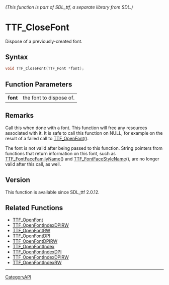 ###### (This function is part of SDL_ttf, a separate library from SDL.)
# TTF_CloseFont

Dispose of a previously-created font.

## Syntax

```c
void TTF_CloseFont(TTF_Font *font);

```

## Function Parameters

|              |                         |
| ------------ | ----------------------- |
| **font**     | the font to dispose of. |

## Remarks

Call this when done with a font. This function will free any resources
associated with it. It is safe to call this function on NULL, for example
on the result of a failed call to [TTF_OpenFont](TTF_OpenFont.md)().

The font is not valid after being passed to this function. String pointers
from functions that return information on this font, such as
[TTF_FontFaceFamilyName](TTF_FontFaceFamilyName.md)() and
[TTF_FontFaceStyleName](TTF_FontFaceStyleName.md)(), are no longer valid after
this call, as well.

## Version

This function is available since SDL_ttf 2.0.12.

## Related Functions

* [TTF_OpenFont](TTF_OpenFont.md)
* [TTF_OpenFontIndexDPIRW](TTF_OpenFontIndexDPIRW.md)
* [TTF_OpenFontRW](TTF_OpenFontRW.md)
* [TTF_OpenFontDPI](TTF_OpenFontDPI.md)
* [TTF_OpenFontDPIRW](TTF_OpenFontDPIRW.md)
* [TTF_OpenFontIndex](TTF_OpenFontIndex.md)
* [TTF_OpenFontIndexDPI](TTF_OpenFontIndexDPI.md)
* [TTF_OpenFontIndexDPIRW](TTF_OpenFontIndexDPIRW.md)
* [TTF_OpenFontIndexRW](TTF_OpenFontIndexRW.md)

----
[CategoryAPI](CategoryAPI.md)
